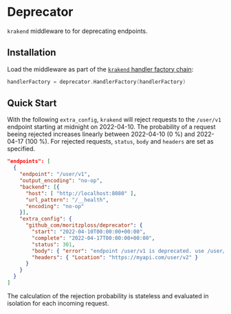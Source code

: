 # Deprecator

`krakend` middleware to for deprecating endpoints.

## Installation

Load the middleware as part of the [`krakend` handler factory chain](https://github.com/devopsfaith/krakend-ce/blob/master/handler_factory.go):

```go
handlerFactory = deprecator.HandlerFactory(handlerFactory)
```

## Quick Start

With the following `extra_config`, `krakend` will reject requests to the
`/user/v1` endpoint starting at midnight on 2022-04-10. The probability
of a request beeing rejected increases linearly between 2022-04-10 (0 %) and
2022-04-17 (100 %). For rejected requests, `status`, `body` and `headers` are
set as specified.

```json
"endpoints": [
  {
    "endpoint": "/user/v1",
    "output_encoding": "no-op",
    "backend": [{
      "host": [ "http://localhost:8080" ],
      "url_pattern": "/__health",
      "encoding": "no-op"
    }],
    "extra_config": {
      "github_com/moritzploss/deprecator": {
        "start": "2022-04-10T00:00:00+00:00",
        "complete": "2022-04-17T00:00:00+00:00",
        "status": 301,
        "body": { "error": "endpoint /user/v1 is deprecated. use /user/v2 instead." },
        "headers": { "Location": "https://myapi.com/user/v2" }
      }
    }
  }
]
```

The calculation of the rejection probability is stateless and evaluated in
isolation for each incoming request.
